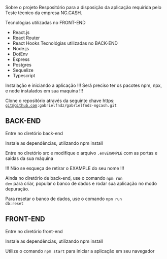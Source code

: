 Sobre o projeto
Respositório para a disposição da aplicação requirida pelo Teste técnico da empresa NG.CASH.

Tecnológias utilizadas no FRONT-END
- React.js
- React Router
- React Hooks
Tecnológias utilizadas no BACK-END
- Node.js
- DotEnv
- Express
- Postgres
- Sequelize
- Typescript

Instalação e iniciando a aplicação
!!! Será preciso ter os pacotes npm, npx, e node instalados em sua maquina !!!

Clone o repositório através da seguinte chave https: <code>git@github.com:gabrielfndz/gabrielfndz-ngcash.git</code>

<h2>BACK-END</h2>
Entre no diretório back-end

Instale as dependências, utilizando npm install

Entre no diretório src e modifique o arquivo <code>.envEXAMPLE</code> com as portas e saidas da sua máquina

!!! Não se esqueça de retirar o EXAMPLE do seu nome !!!

Ainda no diretório de back-end, use o comando <code>npm run dev</code> para criar, popular o banco de dados e rodar sua aplicação no modo depuração.

Para resetar o banco de dados, use o comando <code>npm run db:reset</code>

<h2>FRONT-END</h2>
Entre no diretório front-end

Instale as dependências, utilizando npm install

Utilize o comando <code>npm start</code> para iniciar a aplicação em seu navegador


